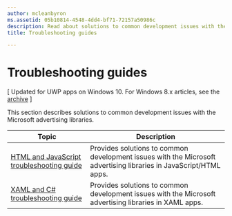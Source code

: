```yaml
---
author: mcleanbyron
ms.assetid: 05b10814-4548-4dd4-bf71-72157a50986c
description: Read about solutions to common development issues with the Microsoft advertising libraries.
title: Troubleshooting guides

---
```


# Troubleshooting guides


\[ Updated for UWP apps on Windows 10. For Windows 8.x articles, see the [archive](http://go.microsoft.com/fwlink/p/?linkid=619132) \]

This section describes solutions to common development issues with the Microsoft advertising libraries.

| Topic                                                                                                       | Description                 |
|-------------------------------------------------------------------------------------------------------------|-----------------------------|
| [HTML and JavaScript troubleshooting guide](html-and-javascript-troubleshooting-guide.md)  |  Provides solutions to common development issues with the Microsoft advertising libraries in JavaScript/HTML apps. || [XAML and C# troubleshooting guide](xaml-and-c-troubleshooting-guide.md)      |  Provides solutions to common development issues with the Microsoft advertising libraries in XAML apps.    |


 

 
